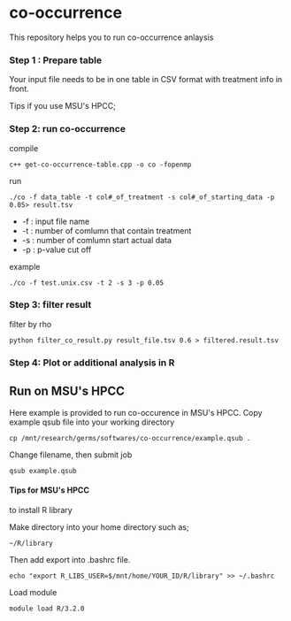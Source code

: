 # co-occurrence
This repository helps you to run co-occurrence anlaysis

### Step 1 : Prepare table
Your input file needs to be in one table in CSV format with treatment info in front.

Tips if you use MSU's HPCC;


### Step 2: run co-occurrence 
compile
```
c++ get-co-occurrence-table.cpp -o co -fopenmp
```

run
```
./co -f data_table -t col#_of_treatment -s col#_of_starting_data -p 0.05> result.tsv
```
* -f : input file name
* -t : number of comlumn that contain treatment
* -s : number of comlumn start actual data
* -p : p-value cut off

example
```
./co -f test.unix.csv -t 2 -s 3 -p 0.05
```

### Step 3: filter result
filter by rho
```
python filter_co_result.py result_file.tsv 0.6 > filtered.result.tsv
```
### Step 4: Plot or additional analysis in R


## Run on MSU's HPCC
Here example is provided to run co-occurence in MSU's HPCC. Copy example qsub file into your working directory
```
cp /mnt/research/germs/softwares/co-occurrence/example.qsub .
```
Change filename, then submit job
```
qsub example.qsub
```



#### Tips for MSU's HPCC
to install R library 

Make directory into your home directory such as;
```
~/R/library
```

Then add export into .bashrc file. 
```
echo "export R_LIBS_USER=$/mnt/home/YOUR_ID/R/library" >> ~/.bashrc
```

Load module
```
module load R/3.2.0
```
